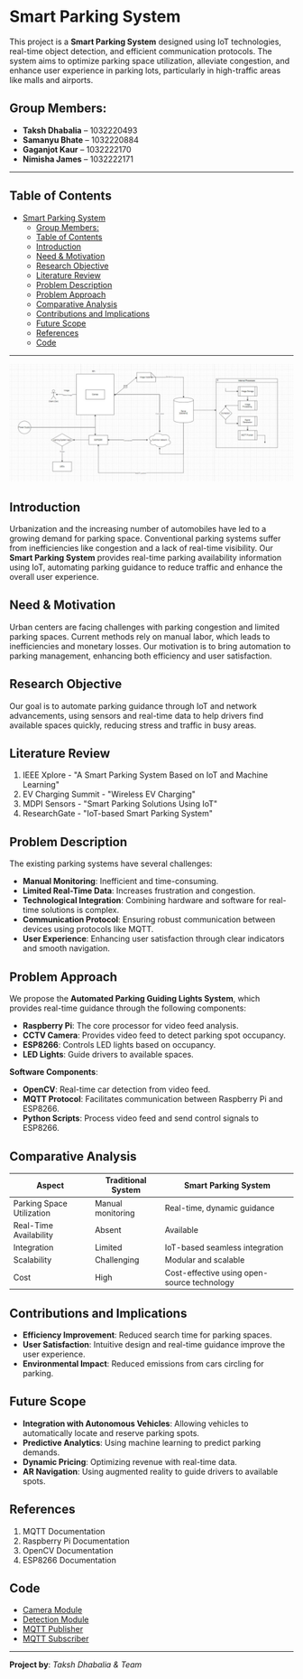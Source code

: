 # Smart Parking System

This project is a **Smart Parking System** designed using IoT technologies, real-time object detection, and efficient communication protocols. The system aims to optimize parking space utilization, alleviate congestion, and enhance user experience in parking lots, particularly in high-traffic areas like malls and airports.

## Group Members:
- **Taksh Dhabalia** – 1032220493
- **Samanyu Bhate** – 1032220884
- **Gaganjot Kaur** – 1032222170
- **Nimisha James** – 1032222171

---

## Table of Contents
- [Smart Parking System](#smart-parking-system)
  - [Group Members:](#group-members)
  - [Table of Contents](#table-of-contents)
  - [Introduction](#introduction)
  - [Need \& Motivation](#need--motivation)
  - [Research Objective](#research-objective)
  - [Literature Review](#literature-review)
  - [Problem Description](#problem-description)
  - [Problem Approach](#problem-approach)
  - [Comparative Analysis](#comparative-analysis)
  - [Contributions and Implications](#contributions-and-implications)
  - [Future Scope](#future-scope)
  - [References](#references)
  - [Code](#code)

---
![Smart Parking System Diagram](./DEMO/ESIOT_PMS_Diagram.jpg)

## Introduction
Urbanization and the increasing number of automobiles have led to a growing demand for parking space. Conventional parking systems suffer from inefficiencies like congestion and a lack of real-time visibility. Our **Smart Parking System** provides real-time parking availability information using IoT, automating parking guidance to reduce traffic and enhance the overall user experience.

## Need & Motivation
Urban centers are facing challenges with parking congestion and limited parking spaces. Current methods rely on manual labor, which leads to inefficiencies and monetary losses. Our motivation is to bring automation to parking management, enhancing both efficiency and user satisfaction.

## Research Objective
Our goal is to automate parking guidance through IoT and network advancements, using sensors and real-time data to help drivers find available spaces quickly, reducing stress and traffic in busy areas.

## Literature Review
1. IEEE Xplore - "A Smart Parking System Based on IoT and Machine Learning"
2. EV Charging Summit - "Wireless EV Charging"
3. MDPI Sensors - "Smart Parking Solutions Using IoT"
4. ResearchGate - "IoT-based Smart Parking System"

## Problem Description
The existing parking systems have several challenges:
- **Manual Monitoring**: Inefficient and time-consuming.
- **Limited Real-Time Data**: Increases frustration and congestion.
- **Technological Integration**: Combining hardware and software for real-time solutions is complex.
- **Communication Protocol**: Ensuring robust communication between devices using protocols like MQTT.
- **User Experience**: Enhancing user satisfaction through clear indicators and smooth navigation.

## Problem Approach
We propose the **Automated Parking Guiding Lights System**, which provides real-time guidance through the following components:
- **Raspberry Pi**: The core processor for video feed analysis.
- **CCTV Camera**: Provides video feed to detect parking spot occupancy.
- **ESP8266**: Controls LED lights based on occupancy.
- **LED Lights**: Guide drivers to available spaces.
  
**Software Components**:
- **OpenCV**: Real-time car detection from video feed.
- **MQTT Protocol**: Facilitates communication between Raspberry Pi and ESP8266.
- **Python Scripts**: Process video feed and send control signals to ESP8266.

## Comparative Analysis
| Aspect | Traditional System | Smart Parking System |
| --- | --- | --- |
| Parking Space Utilization | Manual monitoring | Real-time, dynamic guidance |
| Real-Time Availability | Absent | Available |
| Integration | Limited | IoT-based seamless integration |
| Scalability | Challenging | Modular and scalable |
| Cost | High | Cost-effective using open-source technology |

## Contributions and Implications
- **Efficiency Improvement**: Reduced search time for parking spaces.
- **User Satisfaction**: Intuitive design and real-time guidance improve the user experience.
- **Environmental Impact**: Reduced emissions from cars circling for parking.

## Future Scope
- **Integration with Autonomous Vehicles**: Allowing vehicles to automatically locate and reserve parking spots.
- **Predictive Analytics**: Using machine learning to predict parking demands.
- **Dynamic Pricing**: Optimizing revenue with real-time data.
- **AR Navigation**: Using augmented reality to guide drivers to available spots.

## References
1. MQTT Documentation
2. Raspberry Pi Documentation
3. OpenCV Documentation
4. ESP8266 Documentation

## Code
- [Camera Module](https://github.com/TakshDhabalia/Driving_Optimization/blob/YOLOv5/Camera.py)
- [Detection Module](https://github.com/TakshDhabalia/Driving_Optimization/blob/YOLOv5/Detection_Latest.py)
- [MQTT Publisher](https://github.com/TakshDhabalia/Driving_Optimization/blob/YOLOv5/MQTT.py)
- [MQTT Subscriber](https://github.com/TakshDhabalia/Driving_Optimization/blob/YOLOv5/sub_mqtt.ino)

---

**Project by**: *Taksh Dhabalia & Team*
